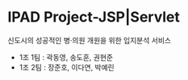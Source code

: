 # IPAD Project-JSP|Servlet
신도시의 성공적인 병·의원 개원을 위한 입지분석 서비스
- 1조 1팀 : 곽동영, 송도훈, 권현준
- 1조 2팀 : 장준호, 이다연, 박예린
